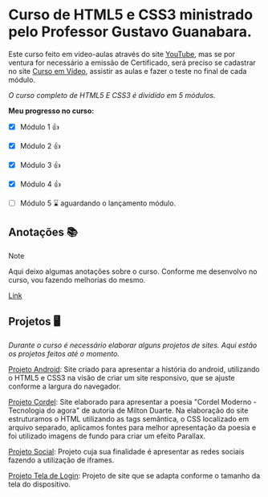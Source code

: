 # Curso de HTML5 e CSS3 ministrado pelo Professor Gustavo Guanabara.

Este curso feito em vídeo-aulas através do site [YouTube](https://www.youtube.com/@CursoemVideo), mas se por ventura for necessário a emissão de Certificado, será preciso se cadastrar no site [Curso em Vídeo](https://www.cursoemvideo.com/), assistir as aulas e fazer o teste no final de cada módulo.

_O curso completo de HTML5 E CSS3 é dividido em 5 módulos._

**Meu progresso no curso:**
- [x] Módulo 1 :+1:
- [x] Módulo 2 :+1:
- [x] Módulo 3 :+1:
- [x] Módulo 4 :+1:	
- [ ] Módulo 5 :hourglass:	aguardando o lançamento módulo.


## Anotações :books:
> [!NOTE]
> Aqui deixo algumas anotações sobre o curso. Conforme me desenvolvo no curso, vou fazendo melhorias do mesmo.

[Link](https://brunnohm2.github.io/curso-html-css/anotacoes.html)

## Projetos :desktop_computer:
_Durante o curso é necessário elaborar alguns projetos de sites. Aqui estão os projetos feitos até o momento._

[Projeto Android](https://brunnohm2.github.io/curso-html-css/html/projetos/curso-html-css-projeto-android/): Site criado para apresentar a história do android, utilizando o HTML5 e CSS3 na visão de criar um site responsivo, que se ajuste conforme a largura do navegador.

[Projeto Cordel](https://brunnohm2.github.io/curso-html-css/html/projetos/curso-html-css-projeto-cordel/): Site elaborado para apresentar a poesia "Cordel Moderno - Tecnologia do agora" de autoria de Milton Duarte. Na elaboração do site estruturamos o HTML utilizando as tags semântica, o CSS localizado em arquivo separado, aplicamos fontes para melhor apresentação da poesia e foi utilizado imagens de fundo para criar um efeito Parallax.

[Projeto Social](https://brunnohm2.github.io/curso-html-css/html/projetos/curso-html-css-projeto-social/): Projeto cuja sua finalidade é apresentar as redes sociais fazendo a utilização de iframes.

[Projeto Tela de Login](https://brunnohm2.github.io/curso-html-css/html/projetos/curso-html-css-projeto-login/): Projeto de site que se adapta conforme o tamanho da tela do dispositivo.
